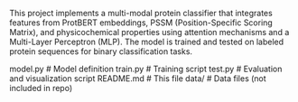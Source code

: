This project implements a multi-modal protein classifier that integrates features from ProtBERT embeddings, PSSM (Position-Specific Scoring Matrix), and physicochemical properties using attention mechanisms and a Multi-Layer Perceptron (MLP). The model is trained and tested on labeled protein sequences for binary classification tasks.

model.py          # Model definition
train.py          # Training script
test.py           # Evaluation and visualization script
README.md         # This file
data/             # Data files (not included in repo)
